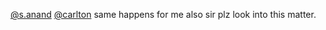 [@s.anand](/u/s.anand) [@carlton](/u/carlton) same happens for me also sir plz
look into this matter.